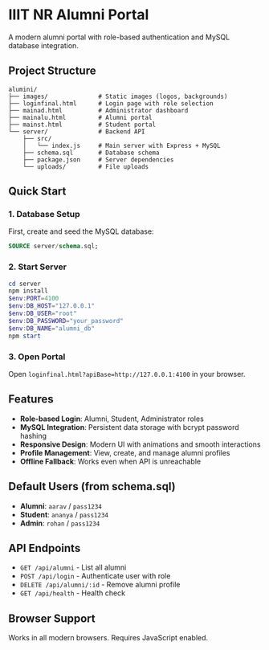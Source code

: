 # IIIT NR Alumni Portal

A modern alumni portal with role-based authentication and MySQL database integration.

## Project Structure

```
alumini/
├── images/              # Static images (logos, backgrounds)
├── loginfinal.html      # Login page with role selection
├── mainad.html          # Administrator dashboard
├── mainalu.html         # Alumni portal
├── mainst.html          # Student portal
└── server/              # Backend API
    ├── src/
    │   └── index.js     # Main server with Express + MySQL
    ├── schema.sql       # Database schema
    ├── package.json     # Server dependencies
    └── uploads/         # File uploads
```

## Quick Start

### 1. Database Setup
First, create and seed the MySQL database:
```sql
SOURCE server/schema.sql;
```

### 2. Start Server
```powershell
cd server
npm install
$env:PORT=4100
$env:DB_HOST="127.0.0.1"
$env:DB_USER="root"
$env:DB_PASSWORD="your_password"
$env:DB_NAME="alumni_db"
npm start
```

### 3. Open Portal
Open `loginfinal.html?apiBase=http://127.0.0.1:4100` in your browser.

## Features

- **Role-based Login**: Alumni, Student, Administrator roles
- **MySQL Integration**: Persistent data storage with bcrypt password hashing
- **Responsive Design**: Modern UI with animations and smooth interactions
- **Profile Management**: View, create, and manage alumni profiles
- **Offline Fallback**: Works even when API is unreachable

## Default Users (from schema.sql)

- **Alumni**: `aarav` / `pass1234`
- **Student**: `ananya` / `pass1234`  
- **Admin**: `rohan` / `pass1234`

## API Endpoints

- `GET /api/alumni` - List all alumni
- `POST /api/login` - Authenticate user with role
- `DELETE /api/alumni/:id` - Remove alumni profile
- `GET /api/health` - Health check

## Browser Support

Works in all modern browsers. Requires JavaScript enabled.